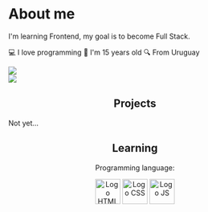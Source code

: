 <h1>About me</h1>
<p>I'm learning Frontend, my goal is to become Full Stack.</p>

<p>💻 I love programming 📍 I'm 15 years old 🔍 From Uruguay</p>
<div>
    <img src="https://komarev.com/ghpvc/?username=wychaa&color=0d0d0d">
</div>
<div>
    <img src="https://img.shields.io/static/v1?label=Contact&color=0d0d0d&message=contact@wycha.me">
</div>
<h2 align= center>Projects</h2>
<p>Not yet...</p>
<h2 align= center>Learning</h2>
<p align= center>Programming language:</p>

<div align= center>
    <img src="https://cdn.discordapp.com/attachments/805544480043696138/889491205606490152/html.png" height="50px" style="max-width: 100%;"
    alt="Logo HTML"> 
    <img src="https://cdn.discordapp.com/attachments/805544480043696138/889491197079478302/css.png" height="50px" style="max-width: 100%;"
    alt="Logo CSS">
    <img src="https://cdn.discordapp.com/attachments/805544480043696138/889491189764591616/js.png" height="50px" style="max-width: 100%;"
    alt="Logo JS">
</div>
